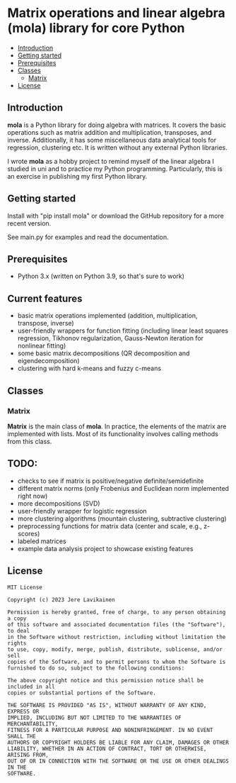 # Matrix operations and linear algebra (mola) library for core Python

- [Introduction](#introduction)
- [Getting started](#getting-started)
- [Prerequisites](#prerequisites)
- [Classes](#classes)
  * [Matrix](#matrix)
- [License](#license)
<!-- toc -->

## Introduction

**mola** is a Python library for doing algebra with matrices. It covers the basic operations such as matrix addition and multiplication, transposes, and inverse. Additionally, it has some miscellaneous data analytical tools for regression, clustering etc. It is written without any external Python libraries.

I wrote **mola** as a hobby project to remind myself of the linear algebra I studied in uni and to practice my Python programming. Particularly, this is an exercise in publishing my first Python library.

## Getting started

Install with "pip install mola" or download the GitHub repository for a more recent version.

See main.py for examples and read the documentation.

## Prerequisites

- Python 3.x (written on Python 3.9, so that's sure to work)

## Current features

- basic matrix operations implemented (addition, multiplication, transpose, inverse)
- user-friendly wrappers for function fitting (including linear least squares regression, Tikhonov regularization, Gauss-Newton iteration for nonlinear fitting)
- some basic matrix decompositions (QR decomposition and eigendecomposition)
- clustering with hard k-means and fuzzy c-means

## Classes

### Matrix

**Matrix** is the main class of **mola**. In practice, the elements of the matrix are implemented with lists. Most of its functionality involves calling methods from this class.

## TODO:
- checks to see if matrix is positive/negative definite/semidefinite
- different matrix norms (only Frobenius and Euclidean norm implemented right now)
- more decompositions (SVD)
- user-friendly wrapper for logistic regression
- more clustering algorithms (mountain clustering, subtractive clustering)
- preprocessing functions for matrix data (center and scale, e.g., z-scores)
- labeled matrices
- example data analysis project to showcase existing features

## License

```
MIT License

Copyright (c) 2023 Jere Lavikainen

Permission is hereby granted, free of charge, to any person obtaining a copy
of this software and associated documentation files (the "Software"), to deal
in the Software without restriction, including without limitation the rights
to use, copy, modify, merge, publish, distribute, sublicense, and/or sell
copies of the Software, and to permit persons to whom the Software is
furnished to do so, subject to the following conditions:

The above copyright notice and this permission notice shall be included in all
copies or substantial portions of the Software.

THE SOFTWARE IS PROVIDED "AS IS", WITHOUT WARRANTY OF ANY KIND, EXPRESS OR
IMPLIED, INCLUDING BUT NOT LIMITED TO THE WARRANTIES OF MERCHANTABILITY,
FITNESS FOR A PARTICULAR PURPOSE AND NONINFRINGEMENT. IN NO EVENT SHALL THE
AUTHORS OR COPYRIGHT HOLDERS BE LIABLE FOR ANY CLAIM, DAMAGES OR OTHER
LIABILITY, WHETHER IN AN ACTION OF CONTRACT, TORT OR OTHERWISE, ARISING FROM,
OUT OF OR IN CONNECTION WITH THE SOFTWARE OR THE USE OR OTHER DEALINGS IN THE
SOFTWARE.

```
